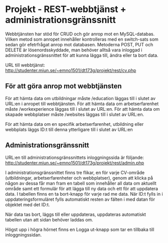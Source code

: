 # Projekt - REST-webbtjänst + administrationsgränssnitt

Webbtjänsten har stöd för CRUD och gör anrop mot en MySQL-databas. Vilken metod som anropet innehåller kontrolleras med en switch-sats som sedan gör efetrfrågat anrop mot databasen.
Metoderna POST, PUT och DELETE är lösenordsskyddade, man behöver alltså vara inloggad i administrationsgränssnittet för att kunna lägga till, ändra eller ta bort data.

URL till webbtjänst: http://studenter.miun.se/~emno1501/dt173g/projekt/rest/cv.php

## För att göra anrop mot webbtjänsten

För att hämta data om utbildningar måste /education läggas till i slutet av URL:en i anropet till webbtjänsten.
För att hämta data om arbetserfarenhet måste /workexperience läggas till i slutet av URL:en.
För att hämta data om skapade webbplatser måste /websites läggas till i slutet av URL:en.

För att hämta data om en specifik arbetserfarenhet, utbildning eller webbplats läggs ID:t till denna ytterligare till i slutet av URL:en

## Administrationsgränssnitt

URL:en till administrationsgränssnittets inloggningssida är följande:
http://studenter.miun.se/~emno1501/dt173g/projekt/rest/admin.php

I administrationsgränssnittet finns tre flikar, en för varje CV-område (utbildningar, arbetserfarenheter och webbplatser), genom att klicka på någon av dessa får man fram en tabell som innehåller all data om aktuellt område samt ett formulär för att lägga till ny data och ett för att uppdatera data.
I tabellen finns en ta bort-knapp för varje rad me data.
När ID:t fylls in i uppdateringsformuläret fylls automatiskt resten av fälten i med datan för objektet med det ID:t.

När data tas bort, läggs till eller uppdateras, uppdateras automatiskt tabellen utan att sidan behöver laddas om.

Högst upp i högra hörnet finns en Logga ut-knapp som tar en tillbaka till inloggningssidan.